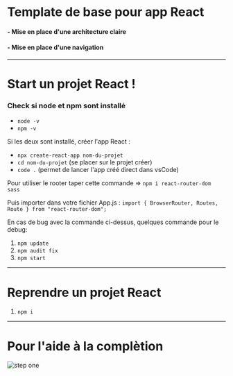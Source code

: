 # Template de base pour app React

#### - Mise en place d'une architecture claire
#### - Mise en place d'une navigation
----------------------- 

# Start un projet React !

### Check si node et npm sont installé
 - ``node -v``  
 - ``npm -v``

Si les deux sont installé, créer l'app React :
- ``npx create-react-app nom-du-projet``
- ``cd nom-du-projet`` (se placer sur le projet créer)
- ``code .`` (permet de lancer l'app créé direct dans vsCode)


Pour utiliser le rooter taper cette commande
=> ``npm i react-router-dom sass``


Puis importer dans votre fichier App.js :
``import { BrowserRouter, Routes, Route } from "react-router-dom";``


En cas de bug avec la commande ci-dessus, quelques commande pour le debug:
1. ``npm update``
2. ``npm audit fix``
3. ``npm start``

---------------------------
# Reprendre un projet React
1. ``npm i``

--------------------------
# Pour l'aide à la complètion

![step one](/plugin.png)
